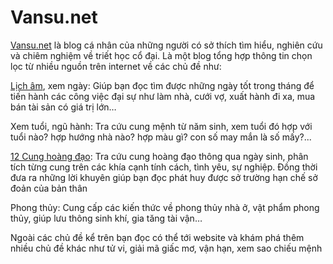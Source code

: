 # Vansu.net
<a href="http://vansu.net/">Vansu.net</a> là blog cá nhân của những người có sở thích tìm hiểu, nghiên cứu và chiêm nghiệm về triết học cổ đại. Là một blog tổng hợp thông tin chọn lọc từ nhiều nguồn trên internet về các chủ đề như:

<a href="http://vansu.net/lich-am-duong.html">Lịch âm</a>, xem ngày: Giúp bạn đọc tìm được những ngày tốt trong tháng để tiến hành các công việc đại sự như làm nhà, cưới vợ, xuất hành đi xa, mua bán tài sản có giá trị lớn…

Xem tuổi, ngũ hành: Tra cứu cung mệnh từ năm sinh, xem tuổi đó hợp với tuổi nào? hợp hướng nhà nào? hợp màu gì? con số may mắn là số mấy?...

<a href="http://vansu.net/12-cung-hoang-dao.html">12 Cung hoàng đạo</a>: Tra cứu cung hoàng đạo thông qua ngày sinh, phân tích từng cung trên các khía cạnh tính cách, tình yêu, sự nghiệp. Đồng thời đưa ra những lời khuyên giúp bạn đọc phát huy được sở trường hạn chế sở đoản của bản thân

Phong thủy: Cung cấp các kiến thức về phong thủy nhà ở, vật phẩm phong thủy, giúp lưu thông sinh khí, gia tăng tài vận…

Ngoài các chủ đề kể trên bạn đọc có thể tới website và khám phá thêm nhiều chủ đề khác như tử vi, giải mã giấc mơ, vận hạn, xem sao chiếu mệnh
